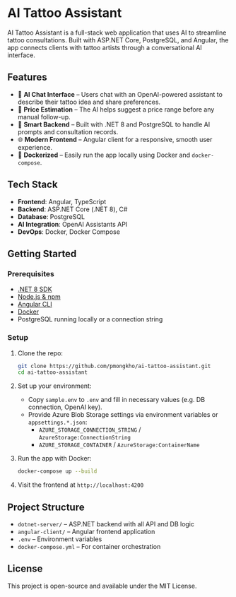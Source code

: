 # AI Tattoo Assistant

AI Tattoo Assistant is a full-stack web application that uses AI to streamline tattoo consultations. Built with ASP.NET Core, PostgreSQL, and Angular, the app connects clients with tattoo artists through a conversational AI interface.

## Features

- 🤖 **AI Chat Interface** – Users chat with an OpenAI-powered assistant to describe their tattoo idea and share preferences.
- 🧾 **Price Estimation** – The AI helps suggest a price range before any manual follow-up.
- 🧠 **Smart Backend** – Built with .NET 8 and PostgreSQL to handle AI prompts and consultation records.
- 🌐 **Modern Frontend** – Angular client for a responsive, smooth user experience.
- 🐳 **Dockerized** – Easily run the app locally using Docker and `docker-compose`.

## Tech Stack

- **Frontend**: Angular, TypeScript
- **Backend**: ASP.NET Core (.NET 8), C#
- **Database**: PostgreSQL
- **AI Integration**: OpenAI Assistants API
- **DevOps**: Docker, Docker Compose

## Getting Started

### Prerequisites

- [.NET 8 SDK](https://dotnet.microsoft.com/en-us/download)
- [Node.js & npm](https://nodejs.org/)
- [Angular CLI](https://angular.io/cli)
- [Docker](https://www.docker.com/)
- PostgreSQL running locally or a connection string

### Setup

1. Clone the repo:
   ```bash
   git clone https://github.com/pmongkho/ai-tattoo-assistant.git
   cd ai-tattoo-assistant
   ```

2. Set up your environment:
   - Copy `sample.env` to `.env` and fill in necessary values (e.g. DB connection, OpenAI key).
   - Provide Azure Blob Storage settings via environment variables or `appsettings.*.json`:
     - `AZURE_STORAGE_CONNECTION_STRING` / `AzureStorage:ConnectionString`
     - `AZURE_STORAGE_CONTAINER` / `AzureStorage:ContainerName`

3. Run the app with Docker:
   ```bash
   docker-compose up --build
   ```

4. Visit the frontend at `http://localhost:4200`

## Project Structure

- `dotnet-server/` – ASP.NET backend with all API and DB logic
- `angular-client/` – Angular frontend application
- `.env` – Environment variables
- `docker-compose.yml` – For container orchestration

## License

This project is open-source and available under the MIT License.
